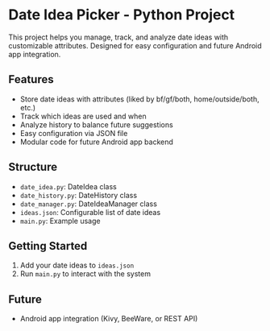 # Date Idea Picker - Python Project

This project helps you manage, track, and analyze date ideas with customizable attributes. Designed for easy configuration and future Android app integration.

## Features
- Store date ideas with attributes (liked by bf/gf/both, home/outside/both, etc.)
- Track which ideas are used and when
- Analyze history to balance future suggestions
- Easy configuration via JSON file
- Modular code for future Android app backend

## Structure
- `date_idea.py`: DateIdea class
- `date_history.py`: DateHistory class
- `date_manager.py`: DateIdeaManager class
- `ideas.json`: Configurable list of date ideas
- `main.py`: Example usage

## Getting Started
1. Add your date ideas to `ideas.json`
2. Run `main.py` to interact with the system

## Future
- Android app integration (Kivy, BeeWare, or REST API)
